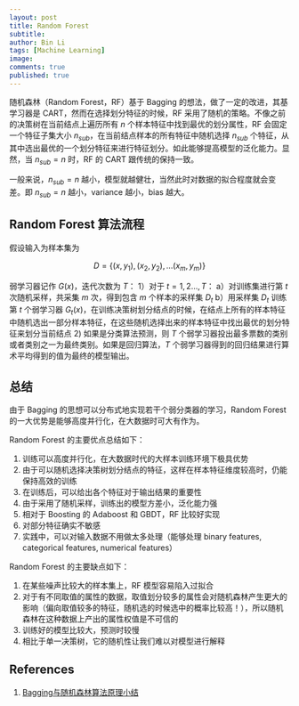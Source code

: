 ```yaml
---
layout: post
title: Random Forest
subtitle:
author: Bin Li
tags: [Machine Learning]
image: 
comments: true
published: true
---
```


随机森林（Random Forest，RF）基于 Bagging 的想法，做了一定的改进，其基学习器是 CART，然而在选择划分特征的时候，RF 采用了随机的策略。不像之前的决策树在当前结点上遍历所有 $n$ 个样本特征中找到最优的划分属性，RF 会固定一个特征子集大小 $n_{sub}$，在当前结点样本的所有特征中随机选择 $n_{sub}$ 个特征，从其中选出最优的一个划分特征来进行特征划分。如此能够提高模型的泛化能力。显然，当 $n_{sub}=n$ 时，RF 的 CART 跟传统的保持一致。

一般来说，$n_{sub}=n$ 越小，模型就越健壮，当然此时对数据的拟合程度就会变差。即 $n_{sub}=n$ 越小，variance 越小，bias 越大。

## Random Forest 算法流程
假设输入为样本集为

$$
D = \left\{ \left( x , y _ { 1 } \right) , \left( x _ { 2 } , y _ { 2 } \right) , \ldots \left( x _ { m } , y _ { m } \right) \right\}
$$

弱学习器记作 $G(x)$，迭代次数为 $T$：
1）对于 $t = 1,2 \ldots , T$：
a）对训练集进行第 $t$ 次随机采样，共采集 $m$ 次，得到包含 $m$ 个样本的采样集 $D_t$
b）用采样集 $D_t$ 训练第 $t$ 个弱学习器 $G_t(x)$，在训练决策树划分结点的时候，在结点上所有的样本特征中随机选出一部分样本特征，在这些随机选择出来的样本特征中找出最优的划分特征来划分当前结点
2) 如果是分类算法预测，则 $T$ 个弱学习器投出最多票数的类别或者类别之一为最终类别。如果是回归算法，$T$ 个弱学习器得到的回归结果进行算术平均得到的值为最终的模型输出。

## 总结
由于 Bagging 的思想可以分布式地实现若干个弱分类器的学习，Random Forest 的一大优势是能够高度并行化，在大数据时可大有作为。

Random Forest 的主要优点总结如下：
1. 训练可以高度并行化，在大数据时代的大样本训练环境下极具优势
2. 由于可以随机选择决策树划分结点的特征，这样在样本特征维度较高时，仍能保持高效的训练
3. 在训练后，可以给出各个特征对于输出结果的重要性
4. 由于采用了随机采样，训练出的模型方差小，泛化能力强
5. 相对于 Boosting 的 Adaboost 和 GBDT，RF 比较好实现
6. 对部分特征确实不敏感
7. 实践中，可以对输入数据不用做太多处理（能够处理 binary features, categorical features, numerical features）

Random Forest 的主要缺点如下：
1. 在某些噪声比较大的样本集上，RF 模型容易陷入过拟合
2. 对于有不同取值的属性的数据，取值划分较多的属性会对随机森林产生更大的影响（偏向取值较多的特征，随机选的时候选中的概率比较高！），所以随机森林在这种数据上产出的属性权值是不可信的
3. 训练好的模型比较大，预测时较慢
4. 相比于单一决策树，它的随机性让我们难以对模型进行解释

## References
1. [Bagging与随机森林算法原理小结](https://www.cnblogs.com/pinard/p/6156009.html)